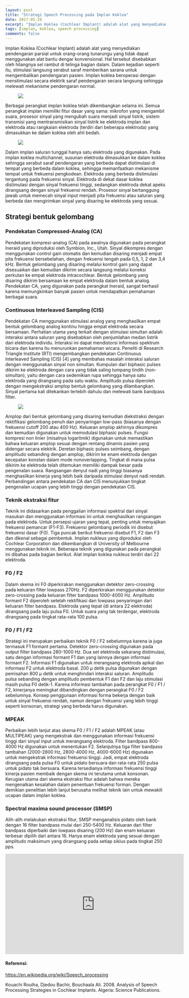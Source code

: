 ```yaml
---
layout: post
title: "Strategi Speech Processing pada Implan Koklea"
date: 2017-05-28
excerpt: "Implan Koklea (Cochlear Implant) adalah alat yang menyediakan pendengaran parsial untuk orang-orang tunarungu yang tidak dapat menggunakan alat bantu dengar konvensional. Hal tersebut disebabkan oleh hilangnya sel rambut di telinga bagian dalam. Dalam kejadian seperti itu, stimulasi langsung serabut saraf memberikan sarana untuk mengembalikan pendengaran pasien."
tags: [implan, koklea, speech processing]
comments: false
---
```


Implan Koklea (Cochlear Implant) adalah alat yang menyediakan pendengaran parsial untuk orang-orang tunarungu yang tidak dapat menggunakan alat bantu dengar konvensional. Hal tersebut disebabkan oleh hilangnya sel rambut di telinga bagian dalam. Dalam kejadian seperti itu, stimulasi langsung serabut saraf memberikan sarana untuk mengembalikan pendengaran pasien. Implan koklea  beroperasi dengan menstimulasi secara elektrik saraf pendengaran secara langsung sehingga melewati mekanisme pendengaran normal.

<figure>
	<a href="https://github.com/calmira/Speech-Processing/blob/master/assets/img/fig0.png?raw=true"><img src="https://github.com/calmira/Speech-Processing/blob/master/assets/img/fig0.png?raw=true"></a>
</figure>

Berbagai perangkat implan koklea telah dikembangkan selama ini. Semua perangkat implan memiliki fitur dasar yang sama: mikrofon yang mengambil suara, prosesor sinyal yang mengubah suara menjadi sinyal listrik, sistem transmisi yang mentransmisikan sinyal listrik ke elektroda implan dan elektroda atau rangkaian elektroda (terdiri dari beberapa elektroda) yang dimasukkan ke dalam koklea oleh ahli bedah.

<figure>
	<a href="https://github.com/calmira/Speech-Processing/blob/master/assets/img/fig1.PNG?raw=true"><img src="https://github.com/calmira/Speech-Processing/blob/master/assets/img/fig1.PNG?raw=true"></a>
</figure>

Dalam implan saluran tunggal hanya satu elektroda yang digunakan. Pada implan koklea multichannel, susunan elektroda dimasukkan ke dalam koklea sehingga serabut saraf pendengaran yang berbeda dapat distimulasi di tempat yang berbeda dalam koklea, sehingga memanfaatkan mekanisme tempat untuk frekuensi pengkodean. Elektroda yang berbeda distimulasi tergantung pada frekuensi sinyal. Elektroda di dekat dasar koklea distimulasi dengan sinyal frekuensi tinggi, sedangkan elektroda dekat apeks dirangsang dengan sinyal frekuensi rendah. Prosesor sinyal bertanggung jawab untuk memecah sinyal input menjadi pita frekuensi atau saluran yang berbeda dan mengirimkan sinyal yang disaring ke elektroda yang sesuai.

## Strategi bentuk gelombang

### Pendekatan Compressed-Analog (CA)

Pendekatan kompresi-analog (CA) pada awalnya digunakan pada perangkat Ineraid yang diproduksi oleh Symbion, Inc., Utah. Sinyal dikompres dengan menggunakan control gain otomatis dan kemudian disaring menjadi empat pita frekuensi bersebelahan, dengan frekuensi tengah pada 0,5, 1, 2 dan 3,4 kHz. Bentuk gelombang yang disaring melalui kontrol gain yang dapat disesuaikan dan kemudian dikirim secara langsung melalui koneksi perkutan ke empat elektroda intracochlear. Bentuk gelombang yang disaring dikirim bersamaan ke empat elektroda dalam bentuk analog. Pendekatan CA, yang digunakan pada perangkat Ineraid, sangat berhasil karena memungkinkan banyak pasien untuk mendapatkan pemahaman berbagai suara. 

### Continuous Interleaved Sampling (CIS)

Pendekatan CA menggunakan stimulasi analog yang menghasilkan empat bentuk gelombang analog kontinu hingga empat elektroda secara bersamaan. Perhatian utama yang terkait dengan stimulasi simultan adalah interaksi antara saluran yang disebabkan oleh penjumlahan medan listrik dari elektroda individu. Interaksi ini dapat mendistorsi informasi spektrum bicara dan karena itu menurunkan pemahaman wicara. Peneliti di Research Triangle Institute (RTI) mengembangkan pendekatan Continuous Interleaved Sampling (CIS) [4] yang membahas masalah interaksi saluran dengan menggunakan sinyal non simultan. Kumpulan dari biphasic pulses dikirim ke elektroda dengan cara yang tidak saling tumpang tindih (non-simultan), yaitu dengan cara sedemikian rupa sehingga hanya satu elektroda yang dirangsang pada satu waktu. Amplitudo pulsa diperoleh dengan mengekstraksi amplop bentuk gelombang yang dilambangkan. Sinyal pertama kali ditekankan terlebih dahulu dan melewati bank bandpass filter.

<figure>
	<a href="https://github.com/calmira/Speech-Processing/blob/master/assets/img/fig2.PNG?raw=true"><img src="https://github.com/calmira/Speech-Processing/blob/master/assets/img/fig2.PNG?raw=true"></a>
</figure>

Amplop dari bentuk gelombang yang disaring kemudian diekstraksi dengan rektifikasi gelombang penuh dan penyaringan low-pass (biasanya dengan frekuensi cutoff 200 atau 400 Hz). Keluaran amplop akhirnya dikompres dan kemudian digunakan untuk memodulasi biphasic pulses. Fungsi kompresi non linier (misalnya logaritmik) digunakan untuk memastikan bahwa keluaran amplop sesuai dengan rentang dinamis pasien yang didengar secara elektrik. Deretan biphasic pulses seimbang, dengan amplitudo sebanding dengan amplop, dikirim ke enam elektroda dengan kecepatan konstan dalam mode nonoverlapping. Tingkat di mana pulsa dikirim ke elektroda telah ditemukan memiliki dampak besar pada pengenalan suara. Rangsangan denyut nadi yang tinggi biasanya menghasilkan kinerja yang lebih baik daripada stimulasi denyut nadi rendah. Perbandingan antara pendekatan CA dan CIS menunjukkan tingkat pengenalan ucapan yang lebih tinggi dengan pendekatan CIS.

### Teknik ekstraksi fitur

Teknik ini didasarkan pada penggalian informasi spektral dari sinyal masukan dan menggunakan informasi ini untuk menghasilkan rangsangan pada elektroda. Untuk persepsi ujaran yang tepat, penting untuk menyajikan frekuensi pemancar (F1-F3). Frekuensi gelombang periodik ini disebut frekuensi dasar (F0). Tiga puncak berikut frekuensi disebut F1, F2 dan F3 dan dikenal sebagai pembentuk. Implan nukleus yang diproduksi oleh Cochlear Corporation dan dikembangkan di University of Melbourne menggunakan teknik ini. Beberapa teknik yang digunakan pada perangkat ini dibahas pada bagian berikut. Alat implan koklea nukleus terdiri dari 22 elektroda.

### F0 / F2

Dalam skema ini F0 diperkirakan menggunakan detektor zero-crossing pada keluaran filter lowpass 270Hz. F2 diperkirakan menggunakan detektor zero-crossing pada keluaran filter bandpass 1000-4000 Hz. Amplitudo formant F2 diperoleh setelah rektifikasi dan lowpass penyaringan dari keluaran filter bandpass. Elektroda yang tepat (di antara 22 elektroda) dirangsang pada laju pulsa F0. Untuk suara yang tak terdengar, elektroda dirangsang pada tingkat rata-rata 100 pulsa.

### F0 / F1 / F2

Strategi ini merupakan perbaikan teknik F0 / F2 sebelumnya karena ia juga termasuk F1 formant pertama. Detektor zero-crossing digunakan pada output filter bandpass 280-1000 Hz. Dua set elektroda sekarang distimulasi, satu dengan informasi formant F1 dan yang lainnya dengan informasi formant F2. Informasi F1 digunakan untuk merangsang elektroda apikal dan informasi F2 untuk elektroda basal. 200 μ detik pulsa digunakan dengan pemisahan 800 μ detik untuk menghindari interaksi saluran. Amplitudo pulsa sebanding dengan amplitudo pembentuk F1 dan F2 dan laju stimulasi masih pulsa F0 detik-1. Karena informasi tambahan pada perangkat F0 / F1 / F2, kinerjanya meningkat dibandingkan dengan perangkat F0 / F2 sebelumnya. Konsep penggunaan informasi forma bekerja dengan baik untuk sinyal frekuensi rendah, namun dengan frekuensi yang lebih tinggi seperti konsonan, strategi yang berbeda harus digunakan.

### MPEAK

Perbaikan lebih lanjut atas skema F0 / F1 / F2 adalah MPEAK (atau MULTIPEAK) yang mengekstrak dan menggunakan informasi frekuensi tinggi dari sinyal input untuk merangsang elektroda. Filter bandpass 800-4000 Hz digunakan untuk menentukan F2. Selanjutnya tiga filter bandpass tambahan (2000-2800 Hz, 2800-4000 Hz, 4000-6000 Hz) digunakan untuk mengekstrak informasi frekuensi tinggi. Jadi, empat elektroda dirangsang pada pulsa F0 untuk pidato bersuara dan rata-rata 250 pulsa untuk pidato tak bersuara. Karena tersedianya informasi frekuensi tinggi kinerja pasien membaik dengan skema ini terutama untuk konsonan. Kerugian utama dari skema ekstraksi fitur adalah bahwa mereka mengenalkan kesalahan dalam penentuan frekuensi forman. Dengan demikian penelitian lebih lanjut berusaha melihat teknik lain untuk mewakili ucapan dalam implan koklea.

### Spectral maxima sound processor (SMSP)

Alih-alih melakukan ekstraksi fitur, SMSP menganalisis pidato oleh bank dengan 16 filter bandpass mulai dari 250-5400 Hz. Keluaran dari filter bandpass diperbaiki dan lowpass disaring (200 Hz) dan enam keluaran terbesar dipilih dari antara 16. Hanya enam elektroda yang sesuai dengan amplitudo maksimum yang dirangsang pada setiap siklus pada tingkat 250 pps.

<iframe width="560" height="315" src="https://www.youtube.com/embed/zeg4qTnYOpw" frameborder="0"> </iframe>


#### Referensi:

https://en.wikipedia.org/wiki/Speech_processing

Kouachi Rouiha, Djedou Bachir, Bouchaala Ali. 2008. Analysis of Speech Processing Strategies in Cochlear Implants. Algeria: Science Publications.

